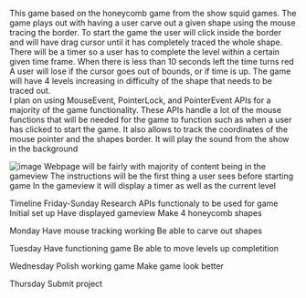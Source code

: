 This game based on the honeycomb game from the show squid games. 
The game plays out with having a user carve out a given shape using the mouse tracing the border. 
To start the game the user will click inside the border and will have drag cursor until it has completely traced the whole shape.
There will be a timer so a user has to complete the level within a certain given time frame.
When there is less than 10 seconds left the time turns red
A user will lose if the cursor goes out of bounds, or if time is up. 
The game will have 4 levels increasing in difficulty of the shape that needs to be traced out.  
I plan on using MouseEvent, PointerLock, and PointerEvent APIs for a majority of the game functionality.
These APIs handle a lot of the mouse functions that will be needed for the game to function such as when a user has clicked to start the game.
It also allows to track the coordinates of the mouse pointer and the shapes border.
It will play the sound from the show in the background

![image](https://user-images.githubusercontent.com/53492872/136470506-d0a048f5-f1bb-41af-b255-c9d6fe2f4397.png)
Webpage will be fairly with majority of content being in the gameview
The instructions will be the first thing a user sees before starting game
In the gameview it will display a timer as well as the current level 

Timeline
Friday-Sunday
Research APIs functionaly to be used for game
Initial set up 
Have displayed gameview
Make 4 honeycomb shapes 

Monday
Have mouse tracking working
Be able to carve out shapes

Tuesday
Have functioning game
Be able to move levels up completition

Wednesday
Polish working game
Make game look better

Thursday
Submit project

